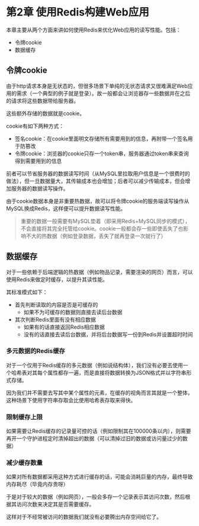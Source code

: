 # 第2章 使用Redis构建Web应用

本章主要从两个方面来讲如何使用Redis来优化Web应用的读写性能。包括：

+ 令牌cookie
+ 数据缓存

## 令牌cookie

由于http请求本身是无状态的，但很多场景下单纯的无状态请求又很难满足Web应用的需求（一个典型的例子就是登录）。故一般都会让浏览器存一些数据并在之后的请求将这些数据带给服务器。

这些额外存储的数据就是cookie。

cookie有如下两种方式：

+ 签名cookie：在cookie里面明文存储所有需要用到的信息，再附带一个签名用于防篡改
+ 令牌cookie：浏览器的cookie只存一个token串，服务器通过token串来查询得到需要用到的信息

前者可以节省服务器的数据读写时间（从MySQL里拉取用户信息是一个很费时的做法），但一旦数据量大，其传输成本也会增加；后者可以减少传输成本，但会增加服务器的数据读写操作。

由于cookie数据本身是非重要热数据，故可以将令牌cookie的服务端读写操作从MySQL换成Redis，这样便可以提升数据读写性能。

> 重要的数据一般需要有MySQL垫着（即采用Redis+MySQL同步的模式），不会直接将其完全托管给cookie。cookie一般都会存一些即使丢失了也影响不大的热数据（例如登录数据，丢失了就再登录一次就行了）

## 数据缓存

对于一些依赖于后端逻辑的热数据（例如物品记录，需要渲染的网页）而言，可以使用Redis来做定时缓存，以提升其读性能。

其标准模式如下：

+ 首先判断读取的内容是否是可缓存的
  + 如果不为可缓存的数据则直接去读后台数据
+ 其次判断Redis里面有没有相应数据
  + 如果有的话直接返回Redis相应数据
  + 没有的话直接去读后台数据，并将后台数据写一份到Redis并设置超时时间

### 多元数据的Redis缓存

对于一个仅用于Redis缓存的多元数据（例如说结构体），我们没有必要去使用一个哈希表对其每个属性都存一遍，而是直接将数据转换为JSON格式并以字符串形式存储。

因为我们并不需要去写其中某个属性的元素，在缓存的视角而言其就是一个整体，这种场景下使用字符串存取会比使用哈希表存取来得快。

### 限制缓存上限

如果需要让Redis缓存的记录量可控的话（例如限制其在100000条以内），则需要再开一个守护进程定时清掉超出的数据（可以清掉过旧的数据或访问量过少的数据）

### 减少缓存数量

如果对所有数据都采用这种方式进行缓存的话，可能会消耗巨量的内存，最终导致内存耗尽（毕竟内存贵呀）

于是对于较大的数据（例如网页），一般会多存一个记录表示其访问次数，然后根据其访问次数来决定其是否需要缓存。

这样对于不经常被访问的数据我们就没有必要腾出内存空间给它了。



